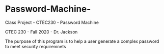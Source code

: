 # Password-Machine-
Class Project - CTEC230 - Password Machine

CTEC 230 - Fall 2020 - Dr. Jackson 

The purpose of this program is to help a user generate a complex password to meet security requiremnets 

